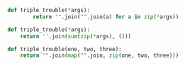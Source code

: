```python
def triple_trouble(*args):
        return "".join("".join(a) for a in zip(*args))
```

```python
def triple_trouble(*args):
    return ''.join(sum(zip(*args), ()))
```

```python
def triple_trouble(one, two, three):
    return "".join(map("".join, zip(one, two, three)))
```